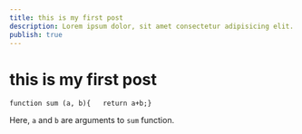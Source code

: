 ```yaml
---
title: this is my first post
description: Lorem ipsum dolor, sit amet consectetur adipisicing elit. Quos cumque harum praesentium sapiente voluptas
publish: true
---
```


# this is my first post

```
function sum (a, b){   return a+b;}
```

Here, `a` and `b` are arguments to `sum` function.